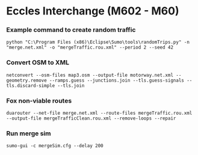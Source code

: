 # Eccles Interchange (M602 - M60)


### Example command to create random traffic
```
python "C:\Program Files (x86)\Eclipse\Sumo\tools\randomTrips.py" -n "merge.net.xml" -o "mergeTraffic.rou.xml" --period 2 --seed 42
```

### Convert OSM to XML
```
netconvert --osm-files map3.osm --output-file motorway.net.xml --geometry.remove --ramps.guess --junctions.join --tls.guess-signals --tls.discard-simple --tls.join
```

### Fox non-viable routes

```
duarouter --net-file merge.net.xml --route-files mergeTraffic.rou.xml --output-file mergeTrafficClean.rou.xml --remove-loops --repair
```

### Run merge sim 
```
sumo-gui -c mergeSim.cfg --delay 200
```